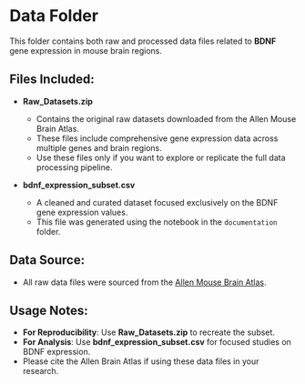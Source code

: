 # Data Folder

This folder contains both raw and processed data files related to **BDNF** gene expression in mouse brain regions.

## Files Included:

- **Raw_Datasets.zip**  
  - Contains the original raw datasets downloaded from the Allen Mouse Brain Atlas.
  - These files include comprehensive gene expression data across multiple genes and brain regions.
  - Use these files only if you want to explore or replicate the full data processing pipeline.

- **bdnf_expression_subset.csv**  
  - A cleaned and curated dataset focused exclusively on the BDNF gene expression values.
  - This file was generated using the notebook in the `documentation` folder.

## Data Source:
- All raw data files were sourced from the [Allen Mouse Brain Atlas](https://neuroinformatics.nl/HBP/ABA_mouse/).

## Usage Notes:
- **For Reproducibility**: Use **Raw_Datasets.zip** to recreate the subset.
- **For Analysis**: Use **bdnf_expression_subset.csv** for focused studies on BDNF expression.
- Please cite the Allen Brain Atlas if using these data files in your research.
